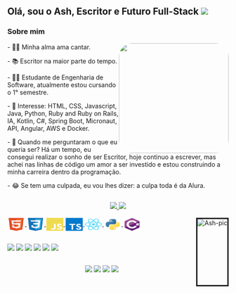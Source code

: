## Olá, sou o Ash, Escritor e Futuro Full-Stack <img src="https://raw.githubusercontent.com/iampavangandhi/iampavangandhi/master/gifs/Hi.gif" width="30px"></h2>  

### Sobre mim
<div style="display: inline_block"  >
<img align="right" width="250" height="250" style="border-radius:30px;" src=""/>
<p> - 🎵🎶 Minha alma ama cantar.</p>  
<p> - 📚 Escritor na maior parte do tempo. </p>
<p> - 👨‍🎓 Estudante de Engenharia de Software, atualmente estou cursando o 1° semestre.</p>
<p> - 🎯 Interesse: HTML, CSS, Javascript, Java, Python, Ruby and Ruby on Rails, IA, Kotlin, C#, Spring Boot, Micronaut, API, Angular, AWS e Docker.</p>
<p> - 📖 Quando me perguntaram o que eu queria ser? Há um tempo, eu consegui realizar o sonho de ser Escritor, hoje continuo a escrever, mas achei nas linhas de código um amor a ser investido e estou construindo a minha carreira dentro da programação.</p>
<p> - 😂 Se tem uma culpada, eu vou lhes dizer: a culpa toda é da Alura.</p>  
  
</div>

##
<div align = "center">
  <a href="https://github.com/AshOrlowska">
  <img height = "180em" src = "https://github-readme-stats.vercel.app/api?username=ashorlowska&show_icons=true&theme=dracula&include_all_commits=true&count_private=true" />
  <img height = "180em" src = "https://github-readme-stats.vercel.app/api/top-langs/?username=ashorlowska&layout=compact&langs_count=7&theme=dracula" />
</div>
<div style = "display: inline_block"> <br>
  <img align = "center" alt = "Ash-HTML" height = "30" width = "40" src = "https://raw.githubusercontent.com/devicons/devicon/master/icons/html5/html5-original.svg ">
  <img align = "center" alt = "Ash-CSS" height = "30" width = "40" src = "https://raw.githubusercontent.com/devicons/devicon/master/icons/css3/css3-original.svg ">
  <img align = "center" alt = "Ash-Js" height = "30" width = "40" src = "https://raw.githubusercontent.com/devicons/devicon/master/icons/javascript/javascript-plain.svg ">
  <img align = "center" alt = "Ash-Ts" height = "30" width = "40" src = "https://raw.githubusercontent.com/devicons/devicon/master/icons/typescript/typescript-plain.svg ">
  <img align = "center" alt = "Ash-React" height = "30" width = "40" src = "https://raw.githubusercontent.com/devicons/devicon/master/icons/react/react-original.svg ">
  <img align = "center" alt = "Ash-Python" height = "30" width = "40" src = "https://raw.githubusercontent.com/devicons/devicon/master/icons/python/python-original.svg ">
  <img align = "center" alt = "Ash-Csharp" height = "30" width = "40" src = "https://raw.githubusercontent.com/devicons/devicon/master/icons/csharp/csharp-original.svg ">
  <img align = "right" alt = "Ash-pic" height = "150" border= "3px;" src = "https://avatars.githubusercontent.com/u/81665287?v=4">
</div>
  
  ##
 
<div> 
  <a href="https://www.youtube.com/channel/UCFHAAeC6J7poqqa3RvBsuIA" target="_blank"><img src="https://img.shields.io/badge/YouTube-FF0000?style=for-the-badge&logo=youtube&logoColor=white" target="_blank"></a>
  <a href="https://instagram.com/ashorlowska" target="_blank"> <img src="https://img.shields.io/badge/-Instagram-%23E4405F?style=for-the-badge&logo=instagram&logoColor=white" target="_blank"></a>
 	<a href="https://www.twitch.tv/ashorlowska" target="_blank"> <img src="https://img.shields.io/badge/Twitch-9146FF?style=for-the-badge&logo=twitch&logoColor=white" target="_blank"></a>
 <a href="https://discord.gg/FmNZrduamU" target="_blank"> <img src = "https://img.shields.io/badge/Discord-7289DA?style=for-the-badge&logo=discord&logoColor=white "        target= "_blank "></a> 
  <a href = "mailto:ashorlowska.engsoftware @gmail.com" tagert="_blank"> <img src = "https://img.shields.io/badge/-Gmail-%23333?style=for-the-badge&logo=gmail&logoColor=white" target = "_ blank"></a>
  <a href="https://www.linkedin.com/in/ashorlowska/" target="_blank"> <img src="https://img.shields.io/badge/-LinkedIn-%230077B5?style=for-the-badge&logo=linkedin&logoColor=white" target="_blank"></a> 
 </div>
    
##
    
    
 <div align="center" style = "display: inline_block">
   <a href="https://loja.uiclap.com/titulo/ua654/" target="_blank"> <img src="http://storage.googleapis.com/images.uiclap.com/capa/ua654.jpg" style={height="200", width="200"} target="_blank"/></a>
   <a href="https://loja.uiclap.com/titulo/ua1311/"  target="_blank"> <img src="http://storage.googleapis.com/images.uiclap.com/capa/ua1311.jpg" style={height="200", width="200"} target="_blank" /></a>
   <a href="https://loja.uiclap.com/titulo/ua2655/"  target="_blank"> <img src="http://storage.googleapis.com/images.uiclap.com/capa/ua2655.jpg" style={height="190", width="190"} target="_blank"/></a>
   <a href="https://loja.uiclap.com/titulo/ua3655/"  target="_blank"> <img src="http://storage.googleapis.com/images.uiclap.com/capa/ua3655.jpg" style={height="190", width="190"} target="_blank"/></a>
    </div>
    
##
    
   
